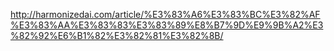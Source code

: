 http://harmonizedai.com/article/%E3%83%A6%E3%83%BC%E3%82%AF%E3%83%AA%E3%83%83%E3%83%89%E8%B7%9D%E9%9B%A2%E3%82%92%E6%B1%82%E3%82%81%E3%82%8B/
